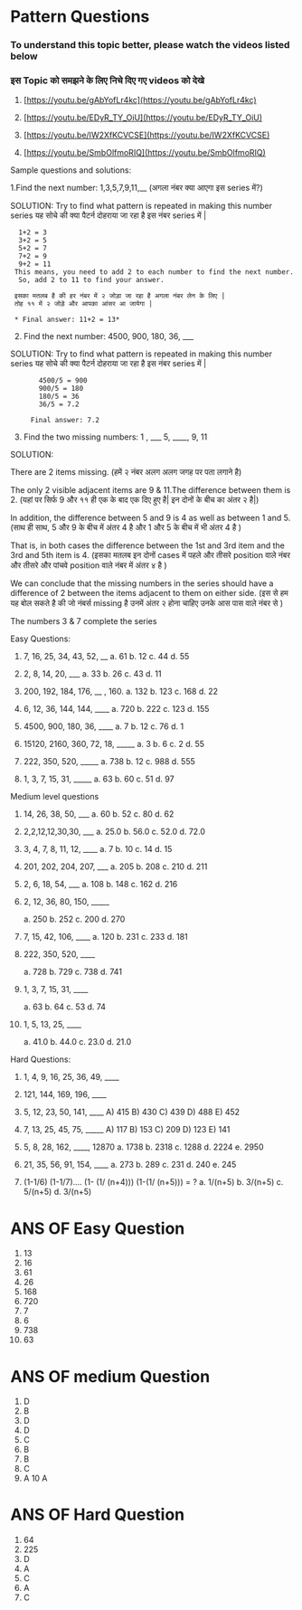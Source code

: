 # Pattern Questions #
### To understand this topic better, please watch the videos listed below
###  इस Topic को समझने के लिए निचे दिए गए videos को देखे 

1. [https://youtu.be/gAbYofLr4kc](https://youtu.be/gAbYofLr4kc)
      
2. [https://youtu.be/EDyR_TY_OiU](https://youtu.be/EDyR_TY_OiU)

3. [https://youtu.be/IW2XfKCVCSE](https://youtu.be/IW2XfKCVCSE)

4. [https://youtu.be/SmbOlfmoRIQ](https://youtu.be/SmbOlfmoRIQ)

Sample questions and solutions:

1.Find the next number: 1,3,5,7,9,11,__ 
 (अगला नंबर क्या आएगा इस series में?) 

SOLUTION:
    Try to find what pattern is repeated in making this number series
    यह सोचे की क्या पैटर्न दोहराया जा रहा है इस नंबर series में |

      1+2 = 3
      3+2 = 5
      5+2 = 7
      7+2 = 9
      9+2 = 11
     This means, you need to add 2 to each number to find the next number. 
      So, add 2 to 11 to find your answer.

     इसका मतलब है की हर नंबर में २ जोड़ा जा रहा है अगला नंबर लेन के लिए | 
     तोह ११ में २ जोड़े और आपका आंसर आ जायेगा |
     
     * Final answer: 11+2 = 13*

 2. Find the next number: 4500, 900, 180, 36, ___
 
 SOLUTION:
    Try to find what pattern is repeated in making this number series
    यह सोचे की क्या पैटर्न दोहराया जा रहा है इस नंबर series में |
    
           4500/5 = 900 
           900/5 = 180
           180/5 = 36
           36/5 = 7.2
           
         Final answer: 7.2
           
  3. Find the two missing numbers: 1 , ___ 5, ____, 9, 11
  
  SOLUTION:

There are 2 items missing. (हमें २ नंबर अलग अलग जगह पर  पता लगाने है)

The only 2 visible adjacent items are 9 & 11.The difference between them is 2. 
(यहां पर सिर्फ 9 और ११ ही एक के बाद एक दिए हुए है| इन दोनों के बीच का अंतर २ है|)

In addition, the difference between 5 and 9 is 4 as well as between 1 and 5.
(साथ ही साथ, 5 और 9 के बीच में अंतर 4 है और 1 और 5 के बीच में भी अंतर 4 है )

That is, in both cases the difference between the 1st and 3rd item and the 3rd and 5th item is 4.
(इसका मतलब इन दोनों cases में पहले और तीसरे position वाले नंबर और तीसरे और पांचवे position वाले नंबर में अंतर ४ है )

We can conclude that the missing numbers in the series should have a difference of 2 between the items adjacent to them on either side.
(इस से हम यह बोल सकते है की जो नंबर्स missing है उनमें अंतर २ होना चाहिए उनके आस पास वाले नंबर से )

The numbers 3 & 7 complete the series

Easy Questions:
1. 7, 16, 25, 34, 43, 52, __
      a. 61
      b. 12
      c. 44
      d. 55
  
2. 2, 8, 14, 20, ___
      a. 33
      b. 26
      c. 43
      d. 11
   
3. 200, 192, 184, 176, __ , 160.
      a. 132
      b. 123
      c. 168
      d. 22
   
4. 6, 12, 36, 144, 144,  ____
      a. 720
      b. 222
      c. 123
      d. 155

5. 4500, 900, 180, 36, ____
      a. 7
      b. 12
      c. 76
      d. 1
      
6. 15120, 2160, 360, 72, 18, _____
      a. 3
      b. 6
      c. 2
      d. 55

 7. 222, 350, 520, _____
      a. 738
      b. 12
      c. 988
      d. 555

8. 1, 3, 7, 15, 31, _____
      a. 63
      b. 60
      c. 51
      d. 97

Medium level questions

1. 14, 26, 38, 50, ___
      a.  60
      b.  52
      c.  80
      d.  62
          
2. 2,2,12,12,30,30, ___
      a.  25.0
      b.  56.0
      c. 52.0
      d.  72.0
          
3. 3, 4, 7, 8, 11, 12, ____
      a. 7
      b. 10
      c. 14
      d. 15
      
4. 201, 202, 204, 207, ___
      a.  205
      b.  208
      c.  210
      d.  211

 5. 2, 6, 18, 54, ___
       a. 108
       b. 148
       c. 162
       d. 216
             
6. 2, 12, 36, 80, 150, _____

      a. 250 
      b. 252 
      c. 200 
      d. 270

7. 7, 15, 42, 106, ____
      a.  120
      b.  231
      c.  233
      d.  181
           
8. 222, 350, 520, ____ 
  
      a. 728
      b. 729
      c. 738
      d. 741
         
9. 1, 3, 7, 15, 31, ____

      a. 63
      b. 64
      c. 53
      d. 74
   
10.  1, 5, 13, 25, ____

      a. 41.0
      b. 44.0
      c. 23.0
      d. 21.0

Hard Questions:
   
 1. 1, 4, 9, 16, 25, 36, 49, ____
 
 2. 121, 144, 169, 196, ____
 
 3. 5, 12, 23, 50, 141, ____
      A) 415
      B) 430
      C) 439
      D) 488
      E) 452

4. 7, 13, 25, 45, 75, _____
      A) 117
      B) 153
      C) 209
      D) 123
      E) 141

5. 5, 8, 28, 162, ____, 12870
      a. 1738
      b. 2318
      c. 1288
      d. 2224
      e. 2950

6. 21, 35, 56, 91, 154, ____
      a. 273
      b. 289
      c. 231
      d. 240
      e. 245
            
7. (1-1/6) (1-1/7).... (1- (1/ (n+4))) (1-(1/ (n+5))) = ?
      a. 1/(n+5)
      b. 3/(n+5)
      c. 5/(n+5)
      d. 3/(n+5)
      
# ANS OF Easy Question
1) 13
2) 16
3) 61
4) 26
5) 168
6) 720
7) 7
8) 6
9) 738
10) 63

# ANS OF medium Question
1) D
2) B
3) D
4) D
5) C
6) B
7) B
8) C
9) A
10 A


# ANS OF Hard Question
1) 64
2) 225
3) D
4) A
5) C
6) A
7) C
      





